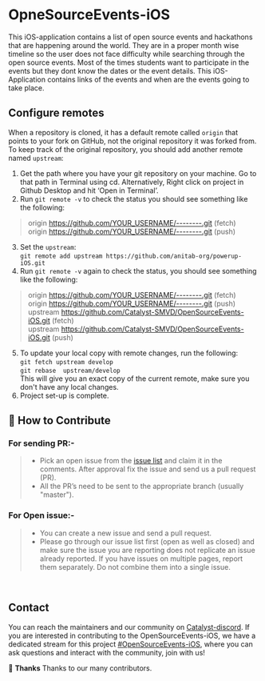 # OpneSourceEvents-iOS

This iOS-application contains a list of open source events and hackathons that are happening around the world. They are in a proper month wise timeline so the user does not face difficulty while searching through the open source events. Most of the times students want to participate in the events but they dont know the dates or the event details. This iOS-Application contains links of the events and when are the events going to take place.

## Configure remotes

When a repository is cloned, it has a default remote called `origin` that points to your fork on GitHub, not the original repository it was forked from. To keep track of the original repository, you should add another remote named `upstream`:<br />
1. Get the path where you have your git repository on your machine. Go to that path in Terminal using cd. Alternatively, Right click on project in Github Desktop and hit ‘Open in Terminal’.<br />
2. Run `git remote -v`  to check the status you should see something like the following:<br />
> origin    https://github.com/YOUR_USERNAME/--------.git (fetch)<br />
> origin    https://github.com/YOUR_USERNAME/--------.git (push)<br />
3. Set the `upstream`:<br />
 `git remote add upstream https://github.com/anitab-org/powerup-iOS.git`<br />
4. Run `git remote -v`  again to check the status, you should see something like the following:<br />
> origin    https://github.com/YOUR_USERNAME/--------.git (fetch)<br />
> origin    https://github.com/YOUR_USERNAME/--------.git (push)<br />
> upstream  https://github.com/Catalyst-SMVD/OpenSourceEvents-iOS.git (fetch)<br />
> upstream  https://github.com/Catalyst-SMVD/OpenSourceEvents-iOS.git (push)<br />
5. To update your local copy with remote changes, run the following:<br />
`git fetch upstream develop`<br />
 `git rebase  upstream/develop`<br />
This will give you an exact copy of the current remote, make sure you don't have any local changes.<br />
6. Project set-up is complete.

## 🤝 How to Contribute

### For sending PR:-
>-   Pick an open issue from the  [issue list](https://github.com/Catalyst-SMVD/OpenSourceEvents-iOS/issues)  and claim it in the comments. After approval fix the issue and send us a pull request (PR).
>-   All the PR’s need to be sent to the appropriate branch (usually "master").

### For Open issue:-
>-   You can create a new issue and send a pull request.
>-   Please go through our issue list first (open as well as closed) and make sure the issue you are reporting does not replicate an issue already reported. If you have issues on multiple pages, report them separately. Do not combine them into a single issue.

<br>

## Contact
 
You can reach the maintainers and our community on [Catalyst-discord](https://discord.gg/dHtDhHa). If you are interested in contributing to the OpenSourceEvents-iOS, we have a dedicated stream for this project [#OpenSourceEvents-iOS](https://discord.gg/9wmvkGW), where you can ask questions and interact with the community, join with us!

💜 **Thanks**
Thanks to our many contributors.
